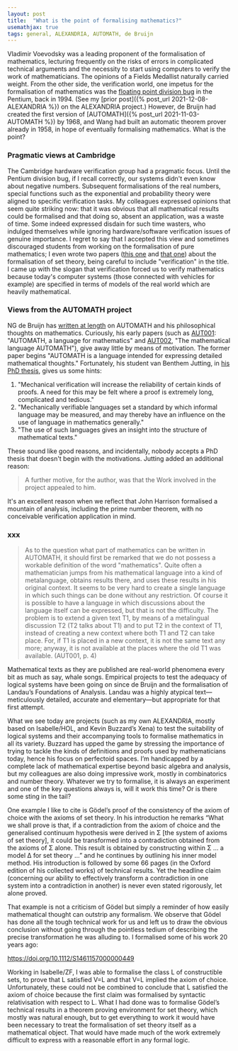 ```yaml
---
layout: post
title:  "What is the point of formalising mathematics?"
usemathjax: true 
tags: general, ALEXANDRIA, AUTOMATH, de Bruijn
---
```


Vladimir Voevodsky  was a leading proponent of the formalisation of mathematics, lecturing frequently on the risks of errors in complicated technical arguments and the necessity to start using computers to verify the work of mathematicians. The opinions of a Fields Medallist naturally carried weight.
From the other side, the verification world, one impetus for the formalisation of mathematics was the [floating point division bug](https://en.wikipedia.org/wiki/Pentium_FDIV_bug) in the Pentium, back in 1994.
(See my [prior post]({% post_url 2021-12-08-ALEXANDRIA %}) on the ALEXANDRIA project.)
However, de Bruijn had created the first version of [AUTOMATH]({% post_url 2021-11-03-AUTOMATH %}) by 1968, and Wang had built an automatic theorem prover already in 1958, in hope of eventually formalising mathematics.
What is the point?

### Pragmatic views at Cambridge

The Cambridge hardware verification group had a pragmatic focus. Until the Pentium division bug, if I recall correctly, our systems didn't even know about negative numbers.
Subsequent formalisations of the real numbers, special functions such as the exponential and probability theory were aligned to specific verification tasks.
My colleagues expressed opinions that seem quite striking now: that it was obvious that all mathematical results could be formalised and that doing so, absent an application, was a waste of time.
Some indeed expressed disdain for such time wasters, who indulged themselves while ignoring hardware/software verification issues of genuine importance.
I regret to say that I accepted this view and sometimes discouraged students from working on the formalisation of pure mathematics; I even wrote two papers ([this one](https://rdcu.be/bRiRv) and [that one](https://rdcu.be/bRiRA))
about the formalisation of set theory, being careful to include "verification" in the title.
I came up with the slogan that verification forced us to verify mathematics because today's computer systems (those connected with vehicles for example) are specified in terms of models of the real world which are heavily mathematical.

### Views from the AUTOMATH project

NG de Bruijn has [written at length](https://www.win.tue.nl/automath/) on AUTOMATH and his philosophical thoughts on mathematics. Curiously, his early papers (such as [AUT001](https://www.win.tue.nl/automath/archive/webversion/aut001/aut001.html): "AUTOMATH, a language for mathematics"
and [AUT002](https://www.win.tue.nl/automath/archive/webversion/aut002/aut002.html), "The mathematical language AUTOMATH"), give away little by means of motivation.
The former paper begins "AUTOMATH is a language intended for expressing detailed mathematical thoughts." Fortunately, his student van Benthem Jutting, in [his PhD thesis](https://pure.tue.nl/ws/files/1710991/23183.pdf), gives us some hints:

1. "Mechanical verification will increase the reliability of certain kinds of proofs. A need for this may be felt where a proof is extremely long, complicated and tedious."
2. "Mechanically verifiable languages set a standard by which informal language may be measured, and may thereby have an influence on the use of language in mathematics generally."
3. "The use of such languages gives an insight into the structure of mathematical texts."

These sound like good reasons, and incidentally, nobody accepts a PhD thesis that doesn't begin with the motivations. Jutting added an additional reason:

> A further motive, for the author, was that the Work involved in the project appealed to him.

It's an excellent reason when we reflect that John Harrison formalised a mountain of analysis, including the prime number theorem, with no conceivable verification application in mind.

### xxx

> As to the question what part of mathematics can be written in AUTOMATH,
> it should first be remarked that we do not possess a workable definition of
> the word "mathematics". 
> Quite often a mathematician jumps from his mathematical language into a kind of metalanguage, obtains results there, and uses these
> results in his original context. It seems to be very hard to create a single
> language in which such things can be done without any restriction. Of course
> it is possible to have a language in which discussions about the language itself can be expressed, but that is not the difficulty. 
> The problem is to extend a given text T1, by means of a metalingual discussion T2
> (T2 talks about T1) and to put T2 in the context of T1, 
> instead of creating a new context where
> both T1 and T2 can take place. For, if T1 is placed in a new context, it is
> not the same text any more; anyway, it is not available at the places where
> the old T1 was available.
(AUT001, p. 4)

Mathematical texts as they are published are real-world phenomena every bit as much as say, whale songs. Empirical projects to test the adequacy of logical systems have been going on since de Bruijn and the formalisation of Landau’s Foundations of Analysis. Landau was a highly atypical text—meticulously detailed, accurate and elementary—but appropriate for that first attempt.

What we see today are projects (such as my own ALEXANDRIA, mostly based on Isabelle/HOL, and Kevin Buzzard’s Xena) to test the suitability of logical systems and their accompanying tools to formalise mathematics in all its variety. Buzzard has upped the game by stressing the importance of trying to tackle the kinds of definitions and proofs used by mathematicians today, hence his focus on perfectoid spaces. I’m handicapped by a complete lack of mathematical expertise beyond basic algebra and analysis, but my colleagues are also doing impressive work, mostly in combinatorics and number theory. Whatever we try to formalise, it is always an experiment and one of the key questions always is, will it work this time? Or is there some sting in the tail?

One example I like to cite is Gödel’s proof of the consistency of the axiom of choice with the axioms of set theory. In his introduction he remarks “What we shall prove is that, if a contradiction from the axiom of choice and the generalised continuum hypothesis were derived in Σ [the system of axioms of set theory], it could be transformed into a contradiction obtained from the axioms of Σ alone. This result is obtained by constructing within Σ …  a model Δ for set theory …” and he continues by outlining his inner model method. His introduction is followed by some 66 pages (in the Oxford edition of his collected works) of technical results. Yet the headline claim (concerning our ability to effectively transform a contradiction in one system into a contradiction in another) is never even stated rigorously, let alone proved. 

That example is not a criticism of Gödel but simply a reminder of how easily mathematical thought can outstrip any formalism. We observe that Gödel has done all the tough technical work for us and left us to draw the obvious conclusion without going through the pointless tedium of describing the precise transformation he was alluding to. I formalised some of his work 20 years ago:

https://doi.org/10.1112/S1461157000000449

Working in Isabelle/ZF, I was able to formalise the class L of constructible sets, to prove that L satisfied V=L and that V=L implied the axiom of choice. Unfortunately, these could not be combined to conclude that L satisfied the axiom of choice because the first claim was formalised by syntactic relativisation with respect to L. What I had done was to formalise Gödel’s technical results in a theorem proving environment for set theory, which mostly was natural enough, but to get everything to work it would have been necessary to treat the formalisation of set theory itself as a mathematical object. That would have made much of the work extremely difficult to express with a reasonable effort in any formal logic.
